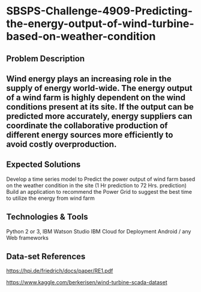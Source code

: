 # SBSPS-Challenge-4909-Predicting-the-energy-output-of-wind-turbine-based-on-weather-condition

<h2> Problem Description <h2>

Wind energy plays an increasing role in the supply of energy world-wide.
The energy output of a wind farm is highly dependent on the wind conditions present at its site.
If the output can be predicted more accurately, energy suppliers can coordinate the
collaborative production of different energy sources more efficiently to avoid costly overproduction.


## Expected Solutions

Develop a time series model to Predict the power output of wind farm based on the weather condition in the site (1 Hr prediction to 72 Hrs. prediction) Build an application to recommend the Power Grid to suggest the best time to utilize the energy from wind farm


## Technologies & Tools

 Python 2 or 3, IBM Watson Studio
 IBM Cloud for Deployment
 Android / any Web frameworks 
 

## Data-set References

https://hpi.de/friedrich/docs/paper/RE1.pdf

https://www.kaggle.com/berkerisen/wind-turbine-scada-dataset
